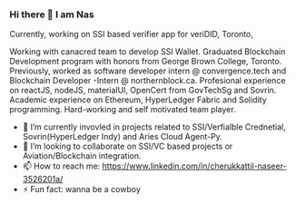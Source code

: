 ### Hi there 👋 I am Nas 
Currently, working on SSI based verifier app for veriDID, Toronto,

Working with canacred team to develop SSI Wallet. Graduated Blockchain Development program with honors from George Brown College, Toronto. Previously, worked as software developer intern @ convergence.tech and  Blockchain Developer -Intern @ northernblock.ca. Profesional experience on reactJS, nodeJS, materialUI, OpenCert from GovTechSg and Sovrin. Academic experience on Ethereum, HyperLedger Fabric and Solidity programming. Hard-working and self motivated team player.


- 🌱 I’m currently invovled in projects related to SSI/Verfialble Crednetial, Sovrin(HyperLedger Indy) and Aries Cloud Agent-Py.
- 👯 I’m looking to collaborate on SSI/VC based projects or Aviation/Blockchain integration.
- 📫 How to reach me: https://www.linkedin.com/in/cherukkattil-naseer-3526201a/
- ⚡ Fun fact: wanna be a cowboy

<!--
**Nas2020/Nas2020** is a ✨ _special_ ✨ repository because its `README.md` (this file) appears on your GitHub profile.




-->
